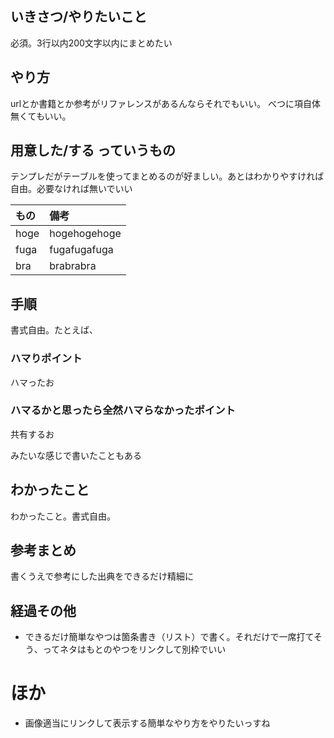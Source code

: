 ## いきさつ/やりたいこと
必須。3行以内200文字以内にまとめたい

## やり方
urlとか書籍とか参考がリファレンスがあるんならそれでもいい。
べつに項自体無くてもいい。

## 用意した/する っていうもの
テンプレだがテーブルを使ってまとめるのが好ましい。あとはわかりやすければ自由。必要なければ無いでいい

| もの | 備考 |
|:----------------|:------------------|
| hoge |  hogehogehoge  |
|  fuga | fugafugafuga |
| bra | brabrabra |

## 手順
書式自由。たとえば、

### ハマりポイント
ハマったお

### ハマるかと思ったら全然ハマらなかったポイント
共有するお

みたいな感じで書いたこともある

## わかったこと

わかったこと。書式自由。

## 参考まとめ

書くうえで参考にした出典をできるだけ精細に

## 経過その他
- できるだけ簡単なやつは箇条書き（リスト）で書く。それだけで一席打てそう、ってネタはもとのやつをリンクして別枠でいい

# ほか
- 画像適当にリンクして表示する簡単なやり方をやりたいっすね
